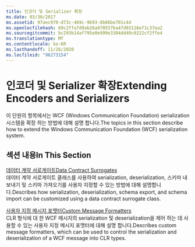 ```yaml
---
title: 인코더 및 Serializer 확장
ms.date: 03/30/2017
ms.assetid: 97aec970-d73c-469c-9b93-8b86be701c44
ms.openlocfilehash: 69c2ffa7d9ab26a970557ba47d93116ef1c37ea2
ms.sourcegitcommit: bc293b14af795e0e999e3304dd40c0222cf2ffe4
ms.translationtype: MT
ms.contentlocale: ko-KR
ms.lasthandoff: 11/26/2020
ms.locfileid: "96273154"
---
```

# <a name="extending-encoders-and-serializers"></a><span data-ttu-id="03fe2-102">인코더 및 Serializer 확장</span><span class="sxs-lookup"><span data-stu-id="03fe2-102">Extending Encoders and Serializers</span></span>

<span data-ttu-id="03fe2-103">이 단원의 항목에서는 WCF (Windows Communication Foundation) serialization 시스템을 확장 하는 방법에 대해 설명 합니다.</span><span class="sxs-lookup"><span data-stu-id="03fe2-103">The topics in this section describe how to extend the Windows Communication Foundation (WCF) serialization system.</span></span>  
  
## <a name="in-this-section"></a><span data-ttu-id="03fe2-104">섹션 내용</span><span class="sxs-lookup"><span data-stu-id="03fe2-104">In This Section</span></span>  

 [<span data-ttu-id="03fe2-105">데이터 계약 서로게이트</span><span class="sxs-lookup"><span data-stu-id="03fe2-105">Data Contract Surrogates</span></span>](data-contract-surrogates.md)  
 <span data-ttu-id="03fe2-106">데이터 계약 서로게이트 클래스를 사용하여 serialization, deserialization, 스키마 내보내기 및 스키마 가져오기를 사용자 지정할 수 있는 방법에 대해 설명합니다.</span><span class="sxs-lookup"><span data-stu-id="03fe2-106">Describes how serialization, deserialization, schema export, and schema import can be customized using a data contract surrogate class.</span></span>  
  
 [<span data-ttu-id="03fe2-107">사용자 지정 메시지 포맷터</span><span class="sxs-lookup"><span data-stu-id="03fe2-107">Custom Message Formatters</span></span>](custom-message-formatters.md)  
 <span data-ttu-id="03fe2-108">CLR 형식에 대 한 WCF 메시지의 serialization 및 deserialization을 제어 하는 데 사용할 수 있는 사용자 지정 메시지 포맷터에 대해 설명 합니다.</span><span class="sxs-lookup"><span data-stu-id="03fe2-108">Describes custom message formatters, which can be used to control the serialization and deserialization of a WCF message into CLR types.</span></span>

